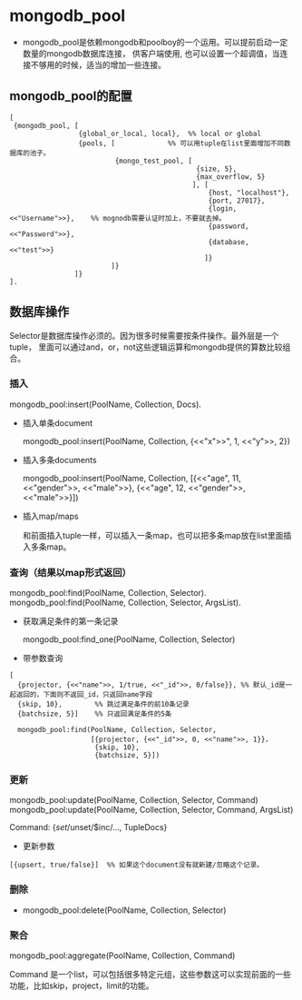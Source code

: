 # mongodb_pool
- mongodb_pool是依赖mongodb和poolboy的一个运用。可以提前启动一定数量的mongodb数据库连接，
供客户端使用, 也可以设置一个超调值，当连接不够用的时候，适当的增加一些连接。

## mongodb_pool的配置
````````````````````
[
 {mongodb_pool, [
                 {global_or_local, local},  %% local or global
                 {pools, [             %% 可以用tuple在list里面增加不同数据库的池子。
                          {mongo_test_pool, [
                                              {size, 5},
                                              {max_overflow, 5}
                                             ], [
                                                 {host, "localhost"},
                                                 {port, 27017},
                                                 {login, <<"Username">>},    %% mognodb需要认证时加上，不要就去掉。
                                                 {password, <<"Password">>},
                                                 {database, <<"test">>}
                                                ]}
                         ]}
                ]}
].

````````````````````
## 数据库操作
Selector是数据库操作必须的。因为很多时候需要按条件操作。最外层是一个tuple， 里面可以通过and，or，not这些逻辑运算和mongodb提供的算数比较组合。

### 插入
mongodb_pool:insert(PoolName, Collection, Docs).

- 插入单条document

  mongodb_pool:insert(PoolName, Collection, {<<"x">>", 1, <<"y">>, 2})
  
- 插入多条documents

  mongodb_pool:insert(PoolName, Collection, [{<<"age", 11, <<"gender">>, <<"male">>}, {<<"age", 12, <<"gender">>, <<"male">>}])

- 插入map/maps
  
  和前面插入tuple一样，可以插入一条map，也可以把多条map放在list里面插入多条map。
  
### 查询（结果以map形式返回）
mongodb_pool:find(PoolName, Collection, Selector).
mongodb_pool:find(PoolName, Collection, Selector, ArgsList).

- 获取满足条件的第一条记录

  mongodb_pool:find_one(PoolName, Collection, Selector)

- 带参数查询
````````````
[
  {projector, {<<"name">>, 1/true, <<"_id">>, 0/false}}, %% 默认_id是一起返回的，下面则不返回_id，只返回name字段
  {skip, 10},        %% 跳过满足条件的前10条记录
  {batchsize, 5}]    %% 只返回满足条件的5条
````````````
````````````
  mongodb_pool:find(PoolName, Collection, Selector, 
                    [{projector, {<<"_id">>, 0, <<"name">>, 1}}，
  	                 {skip, 10},
                     {batchsize, 5}])
````````````
### 更新
mongodb_pool:update(PoolName, Collection, Selector, Command)
mongodb_pool:update(PoolName, Collection, Selector, Command, ArgsList)

Command:  {$set/$unset/$inc/..., TupleDocs}

- 更新参数

`````````
[{upsert, true/false}]  %% 如果这个document没有就新建/忽略这个记录。
`````````

### 删除
- mongodb_pool:delete(PoolName, Collection, Selector)

### 聚合
mongodb_pool:aggregate(PoolName, Collection, Command)

Command 是一个list，可以包括很多特定元组，这些参数这可以实现前面的一些功能，比如skip，project，limit的功能。
